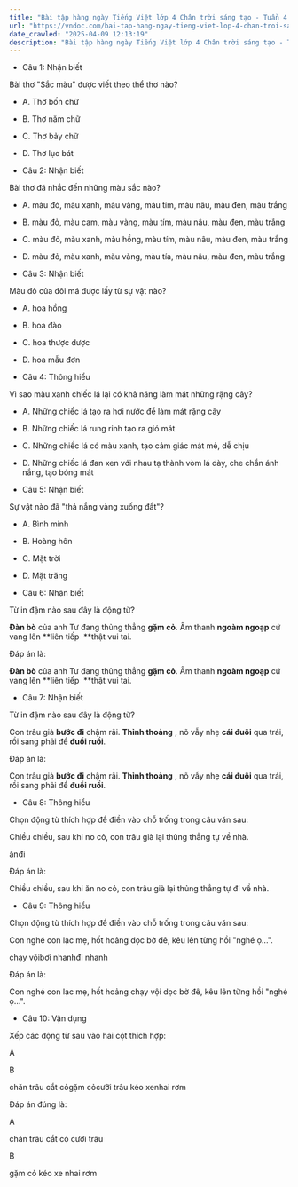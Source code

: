 ```yaml
---
title: "Bài tập hàng ngày Tiếng Việt lớp 4 Chân trời sáng tạo - Tuần 4 - Thứ 2 gồm các câu hỏi tổng hợp nội dung Đọc hiểu văn bản và Luyện từ và câu được học ở Tuần 4 trong chương trình Tiếng Việt lớp 4 Tập 1 Chân trời sáng tạo."
url: "https://vndoc.com/bai-tap-hang-ngay-tieng-viet-lop-4-chan-troi-sang-tao-tuan-4-thu-2-328301"
date_crawled: "2025-04-09 12:13:19"
description: "Bài tập hàng ngày Tiếng Việt lớp 4 Chân trời sáng tạo - Tuần 4 - Thứ 2 gồm các câu hỏi tổng hợp nội dung Đọc hiểu văn bản và Luyện từ và câu được học ở Tuần 4 trong chương trình Tiếng Việt lớp 4 Tập 1 Chân trời sáng tạo."
---
```


* Câu 1:  Nhận biết

Bài thơ "Sắc màu" được viết theo thể thơ nào?

  * A. Thơ bốn chữ 
  * B. Thơ năm chữ 
  * C. Thơ bảy chữ 
  * D. Thơ lục bát 



* Câu 2:  Nhận biết

Bài thơ đã nhắc đến những màu sắc nào?

  * A. màu đỏ, màu xanh, màu vàng, màu tím, màu nâu, màu đen, màu trắng 
  * B. màu đỏ, màu cam, màu vàng, màu tím, màu nâu, màu đen, màu trắng 
  * C. màu đỏ, màu xanh, màu hồng, màu tím, màu nâu, màu đen, màu trắng 
  * D. màu đỏ, màu xanh, màu vàng, màu tía, màu nâu, màu đen, màu trắng 



* Câu 3:  Nhận biết

Màu đỏ của đôi má được lấy từ sự vật nào?

  * A. hoa hồng 
  * B. hoa đào 
  * C. hoa thược dược 
  * D. hoa mẫu đơn 



* Câu 4:  Thông hiểu

Vì sao màu xanh chiếc lá lại có khả năng làm mát những rặng cây?

  * A. Những chiếc lá tạo ra hơi nước để làm mát rặng cây 
  * B. Những chiếc lá rung rinh tạo ra gió mát 
  * C. Những chiếc lá có màu xanh, tạo cảm giác mát mẻ, dễ chịu 
  * D. Những chiếc lá đan xen với nhau tạ thành vòm lá dày, che chắn ánh nắng, tạo bóng mát 



* Câu 5:  Nhận biết

Sự vật nào đã "thả nắng vàng xuống đất"?

  * A. Bình minh 
  * B. Hoàng hôn 
  * C. Mặt trời 
  * D. Mặt trăng 



* Câu 6:  Nhận biết

Từ in đậm nào sau đây là động từ?

**Đàn bò** của anh Tư đang thủng thẳng **gặm cỏ**. Âm thanh **ngoàm ngoạp** cứ vang lên **liên tiếp  **thật vui tai.

Đáp án là:

**Đàn bò** của anh Tư đang thủng thẳng **gặm cỏ**. Âm thanh **ngoàm ngoạp** cứ vang lên **liên tiếp  **thật vui tai.

* Câu 7:  Nhận biết

Từ in đậm nào sau đây là động từ?

Con trâu già **bước đi** chậm rãi. **Thỉnh thoảng** , nõ vẫy nhẹ **cái đuôi** qua trái, rồi sang phải để **đuổi ruồi**.

Đáp án là:

Con trâu già **bước đi** chậm rãi. **Thỉnh thoảng** , nõ vẫy nhẹ **cái đuôi** qua trái, rồi sang phải để **đuổi ruồi**.

* Câu 8:  Thông hiểu

Chọn động từ thích hợp để điền vào chỗ trống trong câu văn sau:

Chiều chiều, sau khi  no cỏ, con trâu già lại thủng thẳng tự  về nhà.

ănđi

Đáp án là:

Chiều chiều, sau khi ăn no cỏ, con trâu già lại thủng thẳng tự đi về nhà.

* Câu 9:  Thông hiểu

Chọn động từ thích hợp để điền vào chỗ trống trong câu văn sau:

Con nghé con lạc mẹ, hốt hoảng  dọc bờ đê, kêu lên từng hồi "nghé ọ...".

chạy vộibơi nhanhđi nhanh

Đáp án là:

Con nghé con lạc mẹ, hốt hoảng chạy vội dọc bờ đê, kêu lên từng hồi "nghé ọ...".

* Câu 10:  Vận dụng

Xếp các động từ sau vào hai cột thích hợp:

A

B

chăn trâu cắt cỏgặm cỏcưỡi trâu kéo xenhai rơm

Đáp án đúng là:

A

chăn trâu cắt cỏ cưỡi trâu

B

gặm cỏ kéo xe nhai rơm
